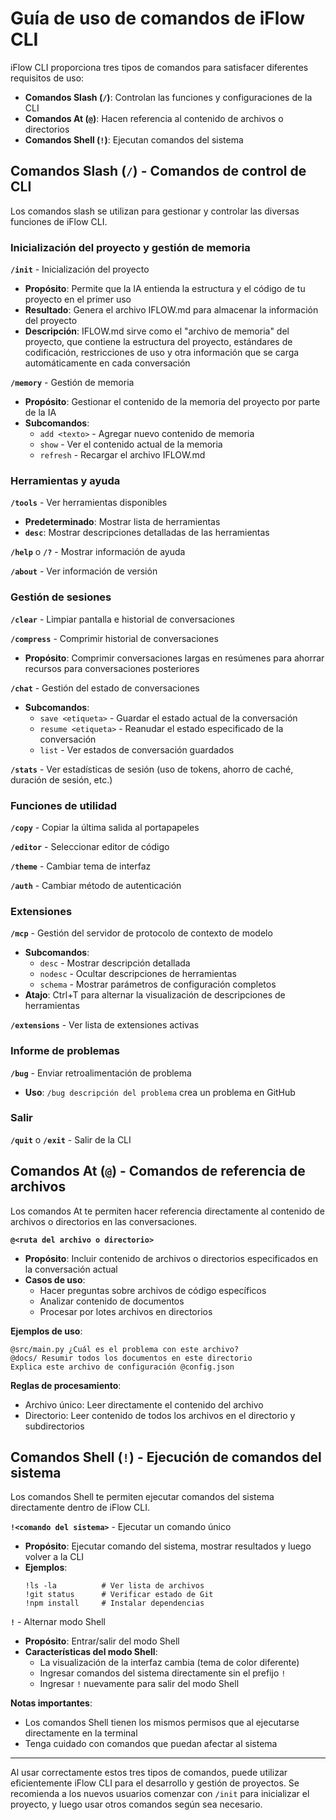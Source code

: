 # Guía de uso de comandos de iFlow CLI

iFlow CLI proporciona tres tipos de comandos para satisfacer diferentes requisitos de uso:
- **Comandos Slash (`/`)**: Controlan las funciones y configuraciones de la CLI
- **Comandos At (`@`)**: Hacen referencia al contenido de archivos o directorios
- **Comandos Shell (`!`)**: Ejecutan comandos del sistema

## Comandos Slash (`/`) - Comandos de control de CLI

Los comandos slash se utilizan para gestionar y controlar las diversas funciones de iFlow CLI.

### Inicialización del proyecto y gestión de memoria

**`/init`** - Inicialización del proyecto
- **Propósito**: Permite que la IA entienda la estructura y el código de tu proyecto en el primer uso
- **Resultado**: Genera el archivo IFLOW.md para almacenar la información del proyecto
- **Descripción**: IFLOW.md sirve como el "archivo de memoria" del proyecto, que contiene la estructura del proyecto, estándares de codificación, restricciones de uso y otra información que se carga automáticamente en cada conversación

**`/memory`** - Gestión de memoria
- **Propósito**: Gestionar el contenido de la memoria del proyecto por parte de la IA
- **Subcomandos**:
  - `add <texto>` - Agregar nuevo contenido de memoria
  - `show` - Ver el contenido actual de la memoria
  - `refresh` - Recargar el archivo IFLOW.md

### Herramientas y ayuda

**`/tools`** - Ver herramientas disponibles
- **Predeterminado**: Mostrar lista de herramientas
- **`desc`**: Mostrar descripciones detalladas de las herramientas

**`/help`** o **`/?`** - Mostrar información de ayuda

**`/about`** - Ver información de versión

### Gestión de sesiones

**`/clear`** - Limpiar pantalla e historial de conversaciones

**`/compress`** - Comprimir historial de conversaciones
- **Propósito**: Comprimir conversaciones largas en resúmenes para ahorrar recursos para conversaciones posteriores

**`/chat`** - Gestión del estado de conversaciones
- **Subcomandos**:
  - `save <etiqueta>` - Guardar el estado actual de la conversación
  - `resume <etiqueta>` - Reanudar el estado especificado de la conversación
  - `list` - Ver estados de conversación guardados

**`/stats`** - Ver estadísticas de sesión (uso de tokens, ahorro de caché, duración de sesión, etc.)

### Funciones de utilidad

**`/copy`** - Copiar la última salida al portapapeles

**`/editor`** - Seleccionar editor de código

**`/theme`** - Cambiar tema de interfaz

**`/auth`** - Cambiar método de autenticación

### Extensiones

**`/mcp`** - Gestión del servidor de protocolo de contexto de modelo
- **Subcomandos**:
  - `desc` - Mostrar descripción detallada
  - `nodesc` - Ocultar descripciones de herramientas
  - `schema` - Mostrar parámetros de configuración completos
- **Atajo**: Ctrl+T para alternar la visualización de descripciones de herramientas

**`/extensions`** - Ver lista de extensiones activas

### Informe de problemas

**`/bug`** - Enviar retroalimentación de problema
- **Uso**: `/bug descripción del problema` crea un problema en GitHub

### Salir

**`/quit`** o **`/exit`** - Salir de la CLI

## Comandos At (`@`) - Comandos de referencia de archivos

Los comandos At te permiten hacer referencia directamente al contenido de archivos o directorios en las conversaciones.

**`@<ruta del archivo o directorio>`**
- **Propósito**: Incluir contenido de archivos o directorios especificados en la conversación actual
- **Casos de uso**:
  - Hacer preguntas sobre archivos de código específicos
  - Analizar contenido de documentos
  - Procesar por lotes archivos en directorios

**Ejemplos de uso**:
```
@src/main.py ¿Cuál es el problema con este archivo?
@docs/ Resumir todos los documentos en este directorio
Explica este archivo de configuración @config.json
```

**Reglas de procesamiento**:
- Archivo único: Leer directamente el contenido del archivo
- Directorio: Leer contenido de todos los archivos en el directorio y subdirectorios

## Comandos Shell (`!`) - Ejecución de comandos del sistema

Los comandos Shell te permiten ejecutar comandos del sistema directamente dentro de iFlow CLI.

**`!<comando del sistema>`** - Ejecutar un comando único
- **Propósito**: Ejecutar comando del sistema, mostrar resultados y luego volver a la CLI
- **Ejemplos**:
  ```
  !ls -la          # Ver lista de archivos
  !git status      # Verificar estado de Git
  !npm install     # Instalar dependencias
  ```

**`!`** - Alternar modo Shell
- **Propósito**: Entrar/salir del modo Shell
- **Características del modo Shell**:
  - La visualización de la interfaz cambia (tema de color diferente)
  - Ingresar comandos del sistema directamente sin el prefijo `!`
  - Ingresar `!` nuevamente para salir del modo Shell

**Notas importantes**:
- Los comandos Shell tienen los mismos permisos que al ejecutarse directamente en la terminal
- Tenga cuidado con comandos que puedan afectar al sistema

---

Al usar correctamente estos tres tipos de comandos, puede utilizar eficientemente iFlow CLI para el desarrollo y gestión de proyectos. Se recomienda a los nuevos usuarios comenzar con `/init` para inicializar el proyecto, y luego usar otros comandos según sea necesario.